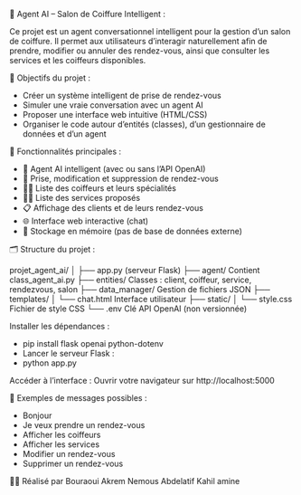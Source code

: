 💈 Agent AI – Salon de Coiffure Intelligent :

Ce projet est un agent conversationnel intelligent pour la gestion d’un salon de coiffure. 
Il permet aux utilisateurs d’interagir naturellement afin de prendre, modifier ou annuler des rendez-vous, ainsi que consulter les services et les coiffeurs disponibles.


🎯 Objectifs du projet :

- Créer un système intelligent de prise de rendez-vous
- Simuler une vraie conversation avec un agent AI
- Proposer une interface web intuitive (HTML/CSS)
- Organiser le code autour d’entités (classes), d’un gestionnaire de données et d’un agent


🧠 Fonctionnalités principales :

- 🤖 Agent AI intelligent (avec ou sans l’API OpenAI)
- 📅 Prise, modification et suppression de rendez-vous
- 💇‍♂️ Liste des coiffeurs et leurs spécialités
- 💆‍♀️ Liste des services proposés
- 📋 Affichage des clients et de leurs rendez-vous
- 🌐 Interface web interactive (chat)
- 📁 Stockage en mémoire (pas de base de données externe)


🗂️ Structure du projet :

projet_agent_ai/
│
├── app.py (serveur Flask)
├── agent/  Contient class_agent_ai.py
├── entities/ Classes : client, coiffeur, service, rendezvous, salon
├── data_manager/ Gestion de fichiers JSON
├── templates/
│ └── chat.html Interface utilisateur
├── static/
│ └── style.css Fichier de style CSS
└── .env Clé API OpenAI (non versionnée)





Installer les dépendances :

- pip install flask openai python-dotenv
- Lancer le serveur Flask :
- python app.py



Accéder à l’interface :
Ouvrir votre navigateur sur http://localhost:5000



💬 Exemples de messages possibles :

- Bonjour
- Je veux prendre un rendez-vous
- Afficher les coiffeurs
- Afficher les services
- Modifier un rendez-vous
- Supprimer un rendez-vous


👨‍🎓 Réalisé par
Bouraoui Akrem
Nemous Abdelatif
Kahil amine





